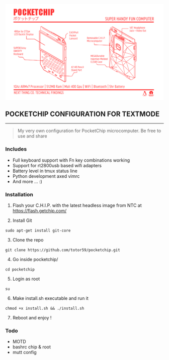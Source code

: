 ![banner](banner.png)

POCKETCHIP CONFIGURATION FOR TEXTMODE
-------------------------------------

***

> My very own configuration for PocketChip microcomputer. Be free to use and share

### Includes

* Full keyboard support with Fn key combinations working
* Support for rt2800usb based wifi adapters
* Battery level in tmux status line
* Python development axed vimrc
* And more ... :)


### Installation

1. Flash your C.H.I.P. with the latest headless image from NTC at <https://flash.getchip.com/>

2. Install Git

` sudo apt-get install git-core `

3. Clone the repo

` git clone https://github.com/totor59/pocketchip.git `

4. Go inside pocketchip/

` cd pocketchip `

5. Login as root

` su ` 

6. Make install.sh executable and run it

` chmod +x install.sh && ./install.sh `

7. Reboot and enjoy !  

### Todo

* MOTD
* bashrc chip & root
* mutt config
